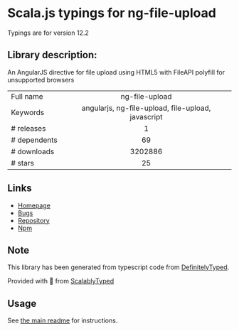 
# Scala.js typings for ng-file-upload

Typings are for version 12.2

## Library description:
An AngularJS directive for file upload using HTML5 with FileAPI polyfill for unsupported browsers

|                    |                 |
| ------------------ | :-------------: |
| Full name          | ng-file-upload |
| Keywords           | angularjs, ng-file-upload, file-upload, javascript |
| # releases         | 1 |
| # dependents       | 69 |
| # downloads        | 3202886 |
| # stars            | 25 |

## Links
- [Homepage](https://github.com/danialfarid/ng-file-upload)
- [Bugs](https://github.com/danialfarid/ng-file-upload/issues)
- [Repository](https://github.com/danialfarid/ng-file-upload)
- [Npm](https://www.npmjs.com/package/ng-file-upload)
    


## Note
This library has been generated from typescript code from [DefinitelyTyped](https://definitelytyped.org).

Provided with :purple_heart: from [ScalablyTyped](https://github.com/oyvindberg/ScalablyTyped)

## Usage
See [the main readme](../../readme.md) for instructions.



